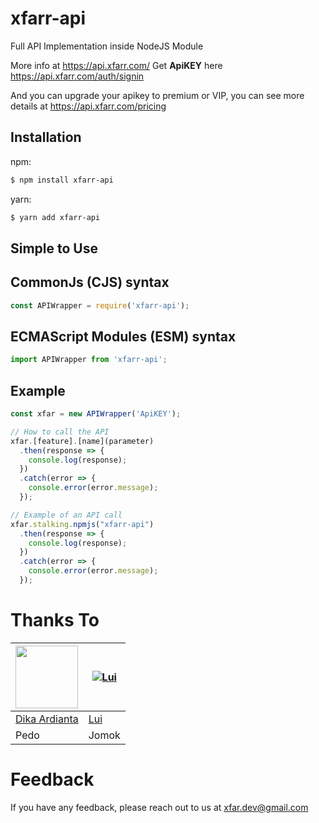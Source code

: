 # xfarr-api

Full API Implementation inside NodeJS Module

More info at https://api.xfarr.com/
Get **ApiKEY** here https://api.xfarr.com/auth/signin

And you can upgrade your apikey to premium or VIP, you can see more details at https://api.xfarr.com/pricing
## Installation
npm:
```bash
$ npm install xfarr-api
```
yarn:
```bash
$ yarn add xfarr-api
```

## Simple to Use
## CommonJs (CJS) syntax
```js
const APIWrapper = require('xfarr-api');
```
## ECMAScript Modules (ESM) syntax
```ts
import APIWrapper from 'xfarr-api';
```
## Example
```js
const xfar = new APIWrapper('ApiKEY');

// How to call the API
xfar.[feature].[name](parameter)
  .then(response => {
    console.log(response);
  })
  .catch(error => {
    console.error(error.message);
  });

// Example of an API call
xfar.stalking.npmjs("xfarr-api")
  .then(response => {
    console.log(response);
  })
  .catch(error => {
    console.error(error.message);
  });
```

# Thanks To
<a href="http://github.com/DikaArdnt"><img src="http://github.com/DikaArdnt.png?size=100" width="100" height="100"></a> | [![Lui](http://github.com/luiii24.png?size=100)](http://github.com/luiii24)
----|----
[Dika Ardianta](http://github.com/DikaArdnt) | [Lui](http://github.com/hexagonz)
Pedo | Jomok

# Feedback
If you have any feedback, please reach out to us at xfar.dev@gmail.com
